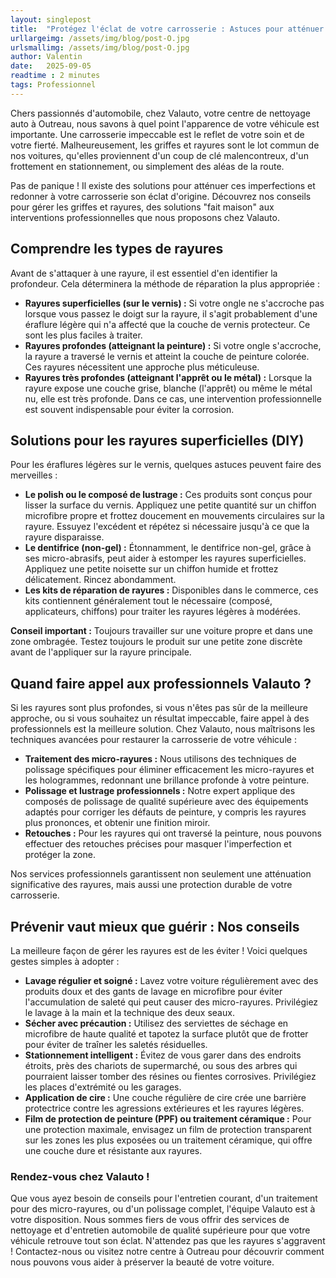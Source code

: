 ```yaml
---
layout: singlepost
title:  "Protégez l'éclat de votre carrosserie : Astuces pour atténuer les griffes et rayures"
urllargeimg: /assets/img/blog/post-O.jpg
urlsmallimg: /assets/img/blog/post-O.jpg
author: Valentin
date:   2025-09-05
readtime : 2 minutes
tags: Professionnel 
---
```

Chers passionnés d'automobile, chez Valauto, votre centre de nettoyage auto à Outreau, nous savons à quel point l'apparence de votre véhicule est importante. Une carrosserie impeccable est le reflet de votre soin et de votre fierté. Malheureusement, les griffes et rayures sont le lot commun de nos voitures, qu'elles proviennent d'un coup de clé malencontreux, d'un frottement en stationnement, ou simplement des aléas de la route.

Pas de panique ! Il existe des solutions pour atténuer ces imperfections et redonner à votre carrosserie son éclat d'origine. Découvrez nos conseils pour gérer les griffes et rayures, des solutions "fait maison" aux interventions professionnelles que nous proposons chez Valauto.

## Comprendre les types de rayures
Avant de s'attaquer à une rayure, il est essentiel d'en identifier la profondeur. Cela déterminera la méthode de réparation la plus appropriée :

* **Rayures superficielles (sur le vernis) :** Si votre ongle ne s'accroche pas lorsque vous passez le doigt sur la rayure, il s'agit probablement d'une éraflure légère qui n'a affecté que la couche de vernis protecteur. Ce sont les plus faciles à traiter.
* **Rayures profondes (atteignant la peinture) :** Si votre ongle s'accroche, la rayure a traversé le vernis et atteint la couche de peinture colorée. Ces rayures nécessitent une approche plus méticuleuse.
* **Rayures très profondes (atteignant l'apprêt ou le métal) :** Lorsque la rayure expose une couche grise, blanche (l'apprêt) ou même le métal nu, elle est très profonde. Dans ce cas, une intervention professionnelle est souvent indispensable pour éviter la corrosion.

## Solutions pour les rayures superficielles (DIY)
Pour les éraflures légères sur le vernis, quelques astuces peuvent faire des merveilles :

* **Le polish ou le composé de lustrage :** Ces produits sont conçus pour lisser la surface du vernis. Appliquez une petite quantité sur un chiffon microfibre propre et frottez doucement en mouvements circulaires sur la rayure. Essuyez l'excédent et répétez si nécessaire jusqu'à ce que la rayure disparaisse.
* **Le dentifrice (non-gel) :** Étonnamment, le dentifrice non-gel, grâce à ses micro-abrasifs, peut aider à estomper les rayures superficielles. Appliquez une petite noisette sur un chiffon humide et frottez délicatement. Rincez abondamment.
* **Les kits de réparation de rayures :** Disponibles dans le commerce, ces kits contiennent généralement tout le nécessaire (composé, applicateurs, chiffons) pour traiter les rayures légères à modérées.

**Conseil important :** Toujours travailler sur une voiture propre et dans une zone ombragée. Testez toujours le produit sur une petite zone discrète avant de l'appliquer sur la rayure principale.

## Quand faire appel aux professionnels Valauto ?
Si les rayures sont plus profondes, si vous n'êtes pas sûr de la meilleure approche, ou si vous souhaitez un résultat impeccable, faire appel à des professionnels est la meilleure solution. Chez Valauto, nous maîtrisons les techniques avancées pour restaurer la carrosserie de votre véhicule :

* **Traitement des micro-rayures :** Nous utilisons des techniques de polissage spécifiques pour éliminer efficacement les micro-rayures et les hologrammes, redonnant une brillance profonde à votre peinture.
* **Polissage et lustrage professionnels :** Notre expert applique des composés de polissage de qualité supérieure avec des équipements adaptés pour corriger les défauts de peinture, y compris les rayures plus prononces, et obtenir une finition miroir.
* **Retouches :** Pour les rayures qui ont traversé la peinture, nous pouvons effectuer des retouches précises pour masquer l'imperfection et protéger la zone.

Nos services professionnels garantissent non seulement une atténuation significative des rayures, mais aussi une protection durable de votre carrosserie.

## Prévenir vaut mieux que guérir : Nos conseils
La meilleure façon de gérer les rayures est de les éviter ! Voici quelques gestes simples à adopter :

* **Lavage régulier et soigné :** Lavez votre voiture régulièrement avec des produits doux et des gants de lavage en microfibre pour éviter l'accumulation de saleté qui peut causer des micro-rayures. Privilégiez le lavage à la main et la technique des deux seaux.
* **Sécher avec précaution :** Utilisez des serviettes de séchage en microfibre de haute qualité et tapotez la surface plutôt que de frotter pour éviter de traîner les saletés résiduelles.
* **Stationnement intelligent :** Évitez de vous garer dans des endroits étroits, près des chariots de supermarché, ou sous des arbres qui pourraient laisser tomber des résines ou fientes corrosives. Privilégiez les places d'extrémité ou les garages.
* **Application de cire :** Une couche régulière de cire crée une barrière protectrice contre les agressions extérieures et les rayures légères.
* **Film de protection de peinture (PPF) ou traitement céramique :** Pour une protection maximale, envisagez un film de protection transparent sur les zones les plus exposées ou un traitement céramique, qui offre une couche dure et résistante aux rayures.

### Rendez-vous chez Valauto !
Que vous ayez besoin de conseils pour l'entretien courant, d'un traitement pour des micro-rayures, ou d'un polissage complet, l'équipe Valauto est à votre disposition. Nous sommes fiers de vous offrir des services de nettoyage et d'entretien automobile de qualité supérieure pour que votre véhicule retrouve tout son éclat.
N'attendez pas que les rayures s'aggravent ! Contactez-nous ou visitez notre centre à Outreau pour découvrir comment nous pouvons vous aider à préserver la beauté de votre voiture.